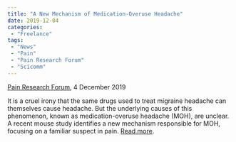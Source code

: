 ```yaml
---
title: "A New Mechanism of Medication-Overuse Headache"
date: 2019-12-04
categories:
 - "Freelance"
tags:
 - "News"
 - "Pain"
 - "Pain Research Forum" 
 - "Scicomm"
---
```


<!--more-->

[Pain Research Forum](https://www.painresearchforum.org/), 4 December 2019

It is a cruel irony that the same drugs used to treat migraine headache can themselves cause headache. But the underlying causes of this phenomenon, known as medication-overuse headache (MOH), are unclear. A recent mouse study identifies a new mechanism responsible for MOH, focusing on a familiar suspect in pain. [Read more](https://www.painresearchforum.org/news/129507-new-mechanism-medication-overuse-headache).